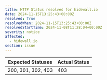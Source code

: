 ```yaml
---
title: HTTP Status resolved for hidewall.io
date: 2024-11-15T13:25:43+00:00Z
resolved: True
resolvedWhen: 2024-11-15T13:25:43+00:00Z
resolvedStartTime: 2024-11-08T11:28:04+00:00Z
severity: notice
affected:
  - hidewall.io
section: issue
---
```


| Expected Statuses | Actual Status  |
|-------------------|----------------|
| 200, 301, 302, 403 | 403 |
